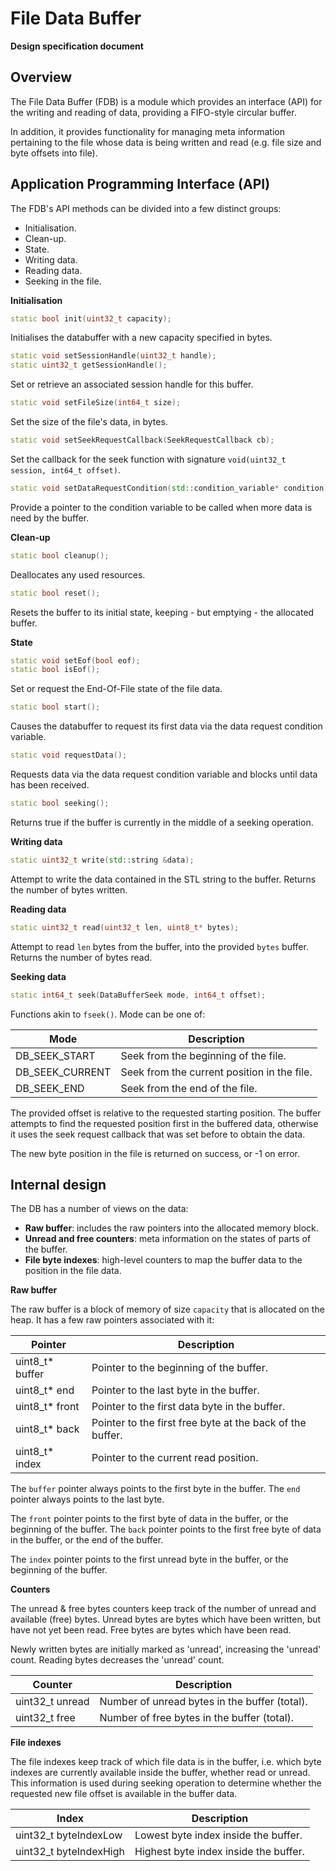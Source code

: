 # File Data Buffer #

**Design specification document**


## Overview ##

The File Data Buffer (FDB) is a module which provides an interface (API) for the writing and reading of data, providing a FIFO-style circular buffer.

In addition, it provides functionality for managing meta information pertaining to the file whose data is being written and read (e.g. file size and byte offsets into file).

## Application Programming Interface (API) ##

The FDB's API methods can be divided into a few distinct groups:

- Initialisation.
- Clean-up.
- State.
- Writing data.
- Reading data.
- Seeking in the file.

**Initialisation**

```cpp
static bool init(uint32_t capacity);
```

Initialises the databuffer with a new capacity specified in bytes.

```cpp
static void setSessionHandle(uint32_t handle);
static uint32_t getSessionHandle();
```

Set or retrieve an associated session handle for this buffer.

```cpp
static void setFileSize(int64_t size);
```

Set the size of the file's data, in bytes.

```cpp
static void setSeekRequestCallback(SeekRequestCallback cb);
```

Set the callback for the seek function with signature `void(uint32_t session, int64_t offset)`.

```cpp
static void setDataRequestCondition(std::condition_variable* condition);
```

Provide a pointer to the condition variable to be called when more data is need by the buffer.

**Clean-up**

```cpp
static bool cleanup();
```

Deallocates any used resources.

```cpp
static bool reset();
```

Resets the buffer to its initial state, keeping - but emptying - the allocated buffer.

**State**

```cpp
static void setEof(bool eof);
static bool isEof();
```

Set or request the End-Of-File state of the file data.

```cpp
static bool start();
```

Causes the databuffer to request its first data via the data request condition variable.

```cpp
static void requestData();
```

Requests data via the data request condition variable and blocks until data has been received.

```cpp
static bool seeking();
```

Returns true if the buffer is currently in the middle of a seeking operation.

**Writing data**

```cpp
static uint32_t write(std::string &data);
```

Attempt to write the data contained in the STL string to the buffer. Returns the number of bytes written.

**Reading data**

```cpp
static uint32_t read(uint32_t len, uint8_t* bytes);
```

Attempt to read `len` bytes from the buffer, into the provided `bytes` buffer. Returns the number of bytes read.

**Seeking data**

```cpp
static int64_t seek(DataBufferSeek mode, int64_t offset);
```

Functions akin to `fseek()`. Mode can be one of:

Mode | Description
---|---
DB_SEEK_START 	| Seek from the beginning of the file.
 DB_SEEK_CURRENT 	| Seek from the current position in the file.
DB_SEEK_END		| Seek from the end of the file.

The provided offset is relative to the requested starting position. The buffer attempts to find the requested position first in the buffered data, otherwise it uses the seek request callback that was set before to obtain the data.

The new byte position in the file is returned on success, or -1 on error.

## Internal design ##

The DB has a number of views on the data:

- **Raw buffer**: includes the raw pointers into the allocated memory block.
- **Unread and free counters**: meta information on the states of parts of the buffer.
- **File byte indexes**: high-level counters to map the buffer data to the position in the file data.

**Raw buffer**

The raw buffer is a block of memory of size `capacity` that is allocated on the heap. It has a few raw pointers associated with it:

Pointer | Description
---|---
uint8_t* buffer | Pointer to the beginning of the buffer.
uint8_t* end	| Pointer to the last byte in the buffer.
uint8_t* front	| Pointer to the first data byte in the buffer.
uint8_t* back	| Pointer to the first free byte at the back of the buffer.
uint8_t* index 	| Pointer to the current read position.

The `buffer` pointer always points to the first byte in the buffer. The `end` pointer always points to the last byte.

The `front` pointer points to the first byte of data in the buffer, or the beginning of the buffer. The `back` pointer points to the first free byte of data in the buffer, or the end of the buffer.

The `index` pointer points to the first unread byte in the buffer, or the beginning of the buffer.

**Counters**

The unread & free bytes counters keep track of the number of unread and available (free) bytes. Unread bytes are bytes which have been written, but have not yet been read. Free bytes are bytes which have been read.

Newly written bytes are initially marked as 'unread', increasing the 'unread' count. Reading bytes decreases the 'unread' count. 

Counter | Description
---|---
uint32_t unread | Number of unread bytes in the buffer (total).
uint32_t free | Number of free bytes in the buffer (total).


**File indexes**

The file indexes keep track of which file data is in the buffer, i.e. which byte indexes are currently available inside the buffer, whether read or unread. This information is used during seeking operation to determine whether the requested new file offset is available in the buffer data.

Index | Description
---| ---
uint32_t byteIndexLow | Lowest byte index inside the buffer.
uint32_t byteIndexHigh | Highest byte index inside the buffer.